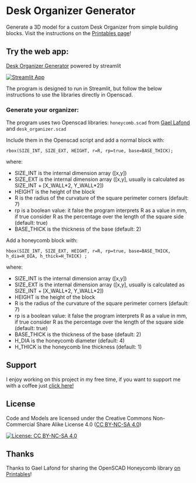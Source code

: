 # Desk Organizer Generator
Generate a 3D model for a custom Desk Organizer from simple building blocks. Visit the instructions on the [Printables page](https://www.printables.com/it/model/498850-desk-organizer-generator)!

## Try the web app:

[Desk Organizer Generator](https://lmonari5-desk-organizer-generator.streamlit.app/) powered by streamlit

[![Streamlit App](https://static.streamlit.io/badges/streamlit_badge_black_white.svg)](https://lmonari5-desk-organizer-generator.streamlit.app/)

The program is designed to run in Streamlit, but follow the below instructions to use the libraries directly in Openscad.

### Generate your organizer:

The program uses two Openscad libraries: `honeycomb.scad` from [Gael Lafond](https://www.printables.com/it/@GaelLafond) and `desk_organizer.scad`

Include them in the Openscad script and add a normal block with:
```
rbox(SIZE_INT, SIZE_EXT, HEIGHT, r=R, rp=true, base=BASE_THICK);
```
where:
- SIZE_INT is the internal dimension array ([x,y])
- SIZE_EXT is the internal dimension array ([x,y], usually is calculated as SIZE_INT + [X_WALL\*2, Y_WALL\*2])
- HEIGHT is the height of the block
- R is the radius of the curvature of the square perimeter corners (default: 7)
- rp is a boolean value: it false the program interprets R as a value in mm, if true consider R as the percentage over the length of the square side (default: true)
- BASE_THICK is the thickness of the base (default: 2)

Add a honeycomb block with:
```
hbox(SIZE_INT, SIZE_EXT, HEIGHT, r=R, rp=true, base=BASE_THICK, h_dia=H_DIA, h_thick=H_THICK) ;
```
where:
- SIZE_INT is the internal dimension array ([x,y])
- SIZE_EXT is the internal dimension array ([x,y], usually is calculated as SIZE_INT + [X_WALL\*2, Y_WALL\*2])
- HEIGHT is the height of the block
- R is the radius of the curvature of the square perimeter corners (default: 7)
- rp is a boolean value: it false the program interprets R as a value in mm, if true consider R as the percentage over the length of the square side (default: true)
- BASE_THICK is the thickness of the base (default: 2)
- H_DIA is the honeycomb diameter (default: 4)
- H_THICK is the honeycomb line thickness (default: 1)
 
## Support

I enjoy working on this project in my free time, if you want to support me with a coffee just [click here!](https://www.paypal.com/donate/?hosted_button_id=V4LJ3Z3B3KXRY)

## License

Code and Models are licensed under the Creative Commons Non-Commercial Share Alike License 4.0 ([CC BY-NC-SA 4.0](https://creativecommons.org/licenses/by-nc-sa/4.0/))

[![License: CC BY-NC-SA 4.0](https://img.shields.io/badge/License-CC%20BY--NC--SA%204.0-lightgrey.svg)](https://creativecommons.org/licenses/by-nc-sa/4.0/)

## Thanks

Thanks to Gael Lafond for sharing the OpenSCAD Honeycomb library [on Printables](https://www.printables.com/it/model/263718-honeycomb-library-openscad)! 
